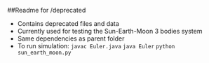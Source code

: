 ##Readme for /deprecated
* Contains deprecated files and data
* Currently used for testing the Sun-Earth-Moon 3 bodies system
* Same dependencies as parent folder
* To run simulation:
`javac Euler.java`
`java Euler`
`python sun_earth_moon.py`

